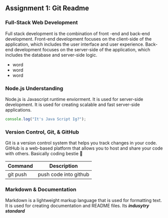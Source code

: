 ## Assignment 1: Git Readme

### Full-Stack Web Development

Full stack development is the combination of front -end and back-end development. Front-end development focuses on the client-side of the application, which includes the user interface and user experience. Back-end development focuses on the server-side of the application, which includes the database and server-side logic.

- word
- word
- word

### Node.js Understanding

Node.js is Javascript runtime enviorment. It is used for server-side development. It is used for creating scalable and fast server-side applications.

```js
console.log("It's Java Script Ig?");
```

### Version Control, Git, & GitHub

Git is a version control system that helps you track changes in your code. GitHub is a web-based platform that allows you to host and share your code with others. Basically coding bestie 🤝

| Command  | Description           |
| -------- | --------------------- |
| git push | push code into github |

### Markdown & Documentation

Markdown is a lightweight markup language that is used for formatting text. It is used for creating documentation and README files. Its **_indusytry standard_**
